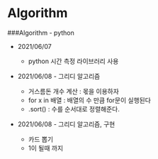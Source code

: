 # Algorithm
###Algorithm - python

- 2021/06/07
  - python 시간 측정 라이브러리 사용
  
- 2021/06/08 - 그리디 알고리즘
  - 거스름돈 개수 계산 : 몫을 이용하자
  - for x in 배열 : 배열의 수 만큼 for문이 실행된다
  - .sort() : 수를 순서대로 정렬해준다.
  
- 2021/06/08 - 그리디 알고리즘, 구현
  - 카드 뽑기
  - 1이 될때 까지